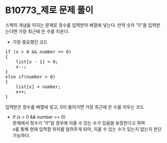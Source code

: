 # B10773_제로 문제 풀이
스택의 개념을 익히는 문제로 정수를 입력받아 배열에 넣는다. 
만약 숫자 "0"을 입력받는다면 가장 최근에 쓴 수를 지운다.

- 가장 중요했던 코드  
<pre>
if (x > 0 && number == 0)  
{  
    list[x - 1] = 0;  
    x--;  
}  
else if(number > 0)  
{  
	list[x] = number;  
	x++;  
}  
</pre>
입력받은 정수를 배열에 넣고, 0이 들어가면 가장 최근에 쓴 수를 지우는 코드

- if (x > 0 && number == 0)  
문제에서 정수가 "0"일 경우에 지울 수 있는 수가 있음을 보장한다고 하여   
x를 통해 현재 입력할 위치를 알려주게 되어, 지울 수 있는 수가 있는지 없는지 판단 가능하다.
